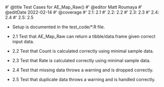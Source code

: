 #' @title Test Cases for AE_Map_Raw()
#' @editor Matt Roumaya
#' @editDate 2022-02-14
#' @coverage
#' 2.1: 2.1
#' 2.2: 2.2
#' 2.3: 2.3
#' 2.4: 2.4
#' 2.5: 2.5


+ Setup is documented in the test_code/*.R file.

+ 2.1 Test that AE_Map_Raw can return a tibble/data.frame given correct input 
data.
+ 2.2 Test that Count is calculated correctly using minimal sample data.
+ 2.3 Test that Rate is calculated correctly using minimal sample data.
+ 2.4 Test that missing data throws a warning and is dropped correctly.
+ 2.5 Test that duplicate data throws a warning and is handled correctly.
